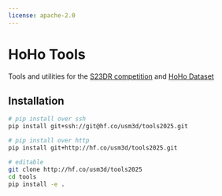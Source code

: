 ```yaml
---
license: apache-2.0
---
```

# HoHo Tools

Tools and utilities for the [S23DR competition](https://huggingface.co/spaces/usm3d/S23DR) and [HoHo Dataset](https://huggingface.co/datasets/usm3d/usm-training-data)

## Installation 
```bash
# pip install over ssh
pip install git+ssh://git@hf.co/usm3d/tools2025.git 

# pip install over http
pip install git+http://hf.co/usm3d/tools2025.git    

# editable
git clone http://hf.co/usm3d/tools2025 
cd tools
pip install -e .
```